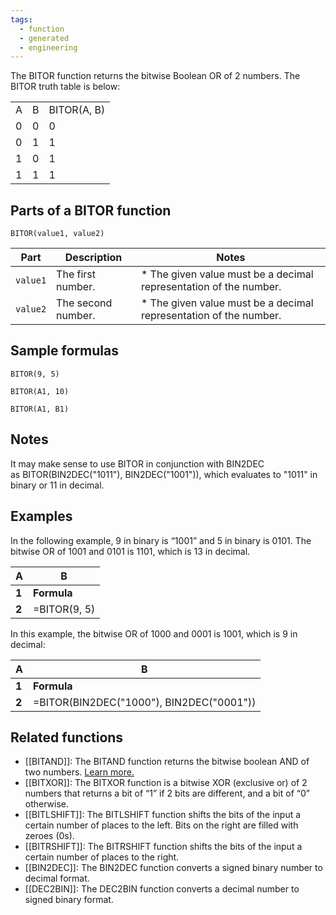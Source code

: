 ```yaml
---
tags:
  - function
  - generated
  - engineering
---
```


The BITOR function returns the bitwise Boolean OR of 2 numbers. The BITOR truth table is below:

|  |  |  |
| --- | --- | --- |
| A | B | BITOR(A, B) |
| 0 | 0 | 0 |
| 0 | 1 | 1 |
| 1 | 0 | 1 |
| 1 | 1 | 1 |

Parts of a BITOR function
-------------------------

`BITOR(value1, value2)`

| Part | Description | Notes |
| --- | --- | --- |
| `value1` | The first number. | * The given value must be a decimal representation of the number. |
| `value2` | The second number. | * The given value must be a decimal representation of the number. |

Sample formulas
---------------

`BITOR(9, 5)`

`BITOR(A1, 10)`

`BITOR(A1, B1)`

Notes
-----

It may make sense to use BITOR in conjunction with BIN2DEC as BITOR(BIN2DEC("1011"), BIN2DEC("1001")), which evaluates to "1011" in binary or 11 in decimal.

Examples
--------

In the following example, 9 in binary is “1001” and 5 in binary is 0101. The bitwise OR of 1001 and 0101 is 1101, which is 13 in decimal.

| A | B |
| --- | --- |
| **1** | **Formula** | **Result** |
| **2** | =BITOR(9, 5) | 13 |

In this example, the bitwise OR of 1000 and 0001 is 1001, which is 9 in decimal:

| A | B |
| --- | --- |
| **1** | **Formula** | **Result** |
| **2** | =BITOR(BIN2DEC("1000"), BIN2DEC("0001")) | 9 |

Related functions
-----------------

* [[BITAND]]: The BITAND function returns the bitwise boolean AND of two numbers. [Learn more.](https://support.google.com/docs/answer/9061440)
* [[BITXOR]]: The BITXOR function is a bitwise XOR (exclusive or) of 2 numbers that returns a bit of “1” if 2 bits are different, and a bit of “0” otherwise.
* [[BITLSHIFT]]: The BITLSHIFT function shifts the bits of the input a certain number of places to the left. Bits on the right are filled with zeroes (0s).
* [[BITRSHIFT]]: The BITRSHIFT function shifts the bits of the input a certain number of places to the right.
* [[BIN2DEC]]: The BIN2DEC function converts a signed binary number to decimal format.
* [[DEC2BIN]]: The DEC2BIN function converts a decimal number to signed binary format.